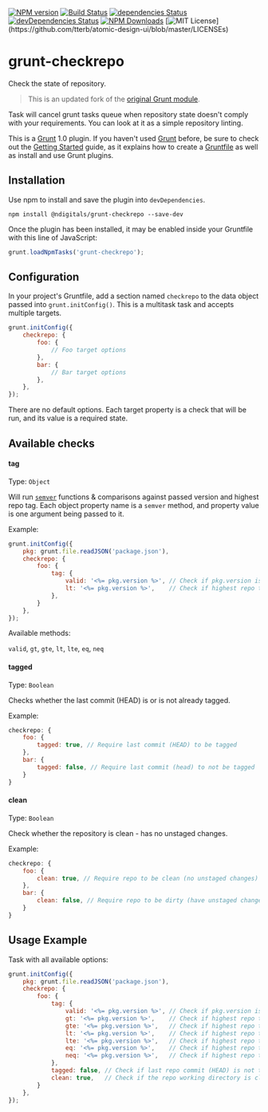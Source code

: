 [![NPM version](https://badge.fury.io/js/%40ndigitals%2Fgrunt-checkrepo.svg)](https://badge.fury.io/js/%40ndigitals%2Fgrunt-checkrepo)
[![Build Status](https://travis-ci.org/ndigitals/grunt-checkrepo.svg?branch=master)](https://travis-ci.org/ndigitals/grunt-checkrepo)
[![dependencies Status](https://david-dm.org/ndigitals/grunt-checkrepo/status.svg)](https://david-dm.org/ndigitals/grunt-checkrepo)
[![devDependencies Status](https://david-dm.org/ndigitals/grunt-checkrepo/dev-status.svg)](https://david-dm.org/ndigitals/grunt-checkrepo?type=dev)
[![NPM Downloads](https://img.shields.io/npm/dm/@ndigitals/grunt-checkrepo)](https://www.npmjs.com/package/@ndigitals/grunt-checkrepo)
[![MIT License](https://img.shields.io/apm/l/atomic-design-ui.svg?)](https://github.com/tterb/atomic-design-ui/blob/master/LICENSEs)

# grunt-checkrepo

Check the state of repository.

> This is an updated fork of the [original Grunt module](https://www.npmjs.com/package/grunt-checkrepo).

Task will cancel grunt tasks queue when repository state doesn't comply with your requirements. You can look at it as a simple repository linting.

This is a [Grunt](http://gruntjs.com/) 1.0 plugin. If you haven't used [Grunt](http://gruntjs.com/) before, be sure to check out the [Getting Started](http://gruntjs.com/getting-started) guide, as it explains how to create a [Gruntfile](http://gruntjs.com/sample-gruntfile) as well as install and use Grunt plugins.

## Installation

Use npm to install and save the plugin into `devDependencies`.

```shell
npm install @ndigitals/grunt-checkrepo --save-dev
```

Once the plugin has been installed, it may be enabled inside your Gruntfile with this line of JavaScript:

```js
grunt.loadNpmTasks('grunt-checkrepo');
```

## Configuration

In your project's Gruntfile, add a section named `checkrepo` to the data object passed into `grunt.initConfig()`. This is a multitask task and accepts multiple targets.

```js
grunt.initConfig({
	checkrepo: {
		foo: {
			// Foo target options
		},
		bar: {
			// Bar target options
		},
	},
});
```

There are no default options. Each target property is a check that will be run, and its value is a required state.

## Available checks

#### tag
Type: `Object`

Will run [`semver`](https://github.com/isaacs/node-semver) functions & comparisons against passed version and highest repo tag. Each object property name is a `semver` method, and property value is one argument being passed to it.

Example:

```js
grunt.initConfig({
	pkg: grunt.file.readJSON('package.json'),
	checkrepo: {
		foo: {
			tag: {
				valid: '<%= pkg.version %>', // Check if pkg.version is valid semantic version
				lt: '<%= pkg.version %>',    // Check if highest repo tag is lower than pkg.version
			},
		}
	},
});
```

Available methods:

`valid`, `gt`, `gte`, `lt`, `lte`, `eq`, `neq`

#### tagged
Type: `Boolean`

Checks whether the last commit (HEAD) is or is not already tagged.

Example:

```js
checkrepo: {
	foo: {
		tagged: true, // Require last commit (HEAD) to be tagged
	},
	bar: {
		tagged: false, // Require last commit (head) to not be tagged
	}
}
```

#### clean
Type: `Boolean`

Check whether the repository is clean - has no unstaged changes.

Example:

```js
checkrepo: {
	foo: {
		clean: true, // Require repo to be clean (no unstaged changes)
	},
	bar: {
		clean: false, // Require repo to be dirty (have unstaged changes)
	}
}
```

## Usage Example

Task with all available options:

```js
grunt.initConfig({
	pkg: grunt.file.readJSON('package.json'),
	checkrepo: {
		foo: {
			tag: {
				valid: '<%= pkg.version %>', // Check if pkg.version is valid semantic version
				gt: '<%= pkg.version %>',    // Check if highest repo tag is greater than pkg.version
				gte: '<%= pkg.version %>',   // Check if highest repo tag is greater or equal to pkg.version
				lt: '<%= pkg.version %>',    // Check if highest repo tag is lower than pkg.version
				lte: '<%= pkg.version %>',   // Check if highest repo tag is lower or equal than pkg.version
				eq: '<%= pkg.version %>',    // Check if highest repo tag is equal to pkg.version
				neq: '<%= pkg.version %>',   // Check if highest repo tag is not equal to pkg.version
			},
			tagged: false, // Check if last repo commit (HEAD) is not tagged
			clean: true,   // Check if the repo working directory is clean
		}
	},
});
```
